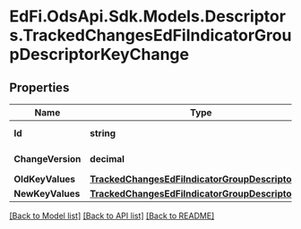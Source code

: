 # EdFi.OdsApi.Sdk.Models.Descriptors.TrackedChangesEdFiIndicatorGroupDescriptorKeyChange

## Properties

Name | Type | Description | Notes
------------ | ------------- | ------------- | -------------
**Id** | **string** | Resource identifier | [optional] 
**ChangeVersion** | **decimal** | Change version | [optional] 
**OldKeyValues** | [**TrackedChangesEdFiIndicatorGroupDescriptorKey**](TrackedChangesEdFiIndicatorGroupDescriptorKey.md) |  | [optional] 
**NewKeyValues** | [**TrackedChangesEdFiIndicatorGroupDescriptorKey**](TrackedChangesEdFiIndicatorGroupDescriptorKey.md) |  | [optional] 

[[Back to Model list]](../README.md#documentation-for-models) [[Back to API list]](../README.md#documentation-for-api-endpoints) [[Back to README]](../README.md)

